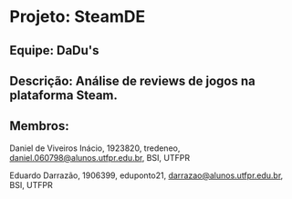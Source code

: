 # Projeto: SteamDE

## Equipe: DaDu's

## Descrição: Análise de reviews de jogos na plataforma Steam.

## Membros:

Daniel de Viveiros Inácio, 1923820, tredeneo, daniel.060798@alunos.utfpr.edu.br, BSI, UTFPR

Eduardo Darrazão, 1906399, eduponto21, darrazao@alunos.utfpr.edu.br, BSI, UTFPR
